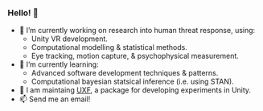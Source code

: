 ### Hello! 👋

- 🔭 I’m currently working on research into human threat response, using:
  * Unity VR development.
  * Computational modelling & statistical methods.
  * Eye tracking, motion capture, & psychophysical measurement.
- 🌱 I’m currently learning:
  * Advanced software development techniques & patterns.
  * Computational bayesian statsical inference (i.e. using STAN).
- 🕺 I am maintaing [UXF](https://github.com/immersivecognition/unity-experiment-framework), a package for developing experiments in Unity. 
- 📫 Send me an email!
